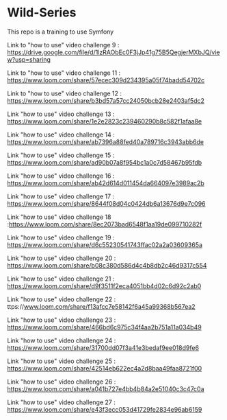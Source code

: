 # Wild-Series

This repo is a training to use Symfony

Link to "how to use" video challenge 9 : https://drive.google.com/file/d/1lzRAObEc0F3jJp41g75B5QegjerMXbJQ/view?usp=sharing

Link to "how to use" video challenge 11 : https://www.loom.com/share/57ecec309d234395a05f74badd54702c

Link to "how to use" video challenge 12 : https://www.loom.com/share/b3bd57a57cc24050bcb28e2403af5dc2

Link "how to use" video challenge 13 : https://www.loom.com/share/1e2e2823c239460290b8c582f1afaa8e

Link "how to use" video challenge 14 : https://www.loom.com/share/ab7396a88fed40a789716c3943abb6de

Link "how to use" video challenge 15 : https://www.loom.com/share/ad90b07a8f954bc1a0c7d58467b95fdb

Link "how to use" video challenge 16 : https://www.loom.com/share/ab42d614d011454da664097e3989ac2b

Link "how to use" video challenge 17 : https://www.loom.com/share/8644f08d04c0424db6a13676d9e7c096

Link "how to use" video challenge 18 :https://www.loom.com/share/8ec2073bad6548f1aa19de099710282f

Link "how to use" video challenge 19 : https://www.loom.com/share/d6c55230541743ffac02a2a03609365a

Link "how to use" video challenge 20 : https://www.loom.com/share/b08c380d586d4c4b8db2c46d9317c554

Link "how to use" video challenge 21 : https://www.loom.com/share/d9f3511f2eca4051bb4d02c6d92c2ab0

Link "how to use" video challenge 22 : ttps://www.loom.com/share/f13afcc7e58142f6a45a99368b567ea2

Link "how to use" video challenge 23 : https://www.loom.com/share/466bd6c975c34f4aa2b751a11a034b49

Link "how to use" video challenge 24 : https://www.loom.com/share/31700dd07f3a41e3bedaf9ee018d9fe6

Link "how to use" video challenge 25 : https://www.loom.com/share/42514eb622ec4a2d8baa49faa8721f00

Link "how to use" video challenge 26 : https://www.loom.com/share/a041b727e4bb4b84a2e51040c3c47c0a

Link "how to use" video challenge 27 : https://www.loom.com/share/e43f3ecc053d41729fe2834e96ab6159
